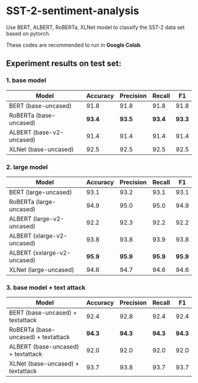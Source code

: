 # SST-2-sentiment-analysis

Use BERT, ALBERT, RoBERTa, XLNet model to classify the SST-2 data set based on pytorch.

These codes are recommended to  run in **Google Colab**.

## Experiment results on test set:

### 1. base model
 Model | Accuracy | Precision	| Recall | F1
 ---- | -----  |----- |----- |----- 
 BERT (base-uncased) | 91.8 |	91.8 |	91.8	| 91.8
RoBERTa (base-uncased)	| **93.4**	| **93.5**	| **93.4**	| **93.3**
ALBERT (base-v2-uncased)	| 91.4	| 91.4	| 91.4	| 91.4
XLNet (base-uncased)	| 92.5	| 92.5	| 92.5	| 92.5

### 2. large model
 Model | Accuracy | Precision	| Recall | F1
 ---- | -----  |----- |----- |----- 
BERT (large-uncased) 	| 93.1	| 93.2	| 93.1	| 93.1
RoBERTa (large-uncased)	| 94.9	| 95.0	| 95.0	| 94.9
ALBERT (large-v2-uncased)	| 92.2	| 92.3	| 92.2	| 92.2
ALBERT (xlarge-v2-uncased)	| 93.8	| 93.8	| 93.9	| 93.8
ALBERT (xxlarge-v2-uncased)	| **95.9**	| **95.9**	| **95.9**	| **95.9**
XLNet (large-uncased)	| 94.6	| 94.7	| 94.6	| 94.6

### 3. base model + text attack
 Model | Accuracy | Precision	| Recall | F1
 ---- | -----  |----- |----- |----- 
 BERT (base-uncased) + textattack |	92.4	|92.8	|92.4	|92.4
RoBERTa (base-uncased) + textattack	|**94.3**	|**94.3**	|**94.3**	|**94.3**
ALBERT (base-uncased) + textattack	|92.0	|92.0|	92.0	|92.0
XLNet (base-uncased) + textattack	|93.7	|93.8	|93.7	|93.7
